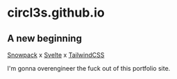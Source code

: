 # circl3s.github.io
## A new beginning
[Snowpack](https://snowpack.dev) x [Svelte](https://svelte.dev) x [TailwindCSS](https://tailwindcss.com)

I'm gonna overengineer the fuck out of this portfolio site.
